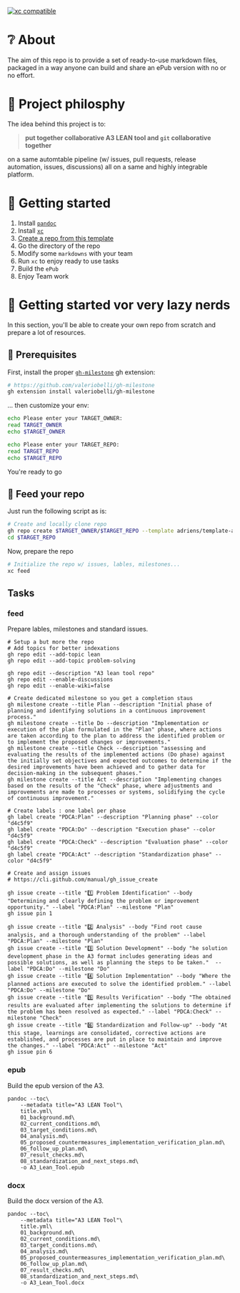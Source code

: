 [![xc compatible](https://xcfile.dev/badge.svg)](https://xcfile.dev)

# ❔ About

The aim of this repo is to provide a set of ready-to-use markdown files, packaged in a way
anyone can build and share an ePub version with no or no effort.

# 🤗 Project philosphy

The idea behind this project is to: 

> **put together collaborative A3 LEAN tool and `git` collaborative together**

on a same automtable pipeline (w/ issues, pull requests, release automation, issues, discussions) all on a same
and highly integrable platform.

# 🚀 Getting started

1. Install [`pandoc`](https://pandoc.org/installing.html)
2. Install [`xc`](https://xcfile.dev/getting-started/#installation)
3. [Create a repo from this template](https://docs.github.com/en/repositories/creating-and-managing-repositories/creating-a-repository-from-a-template)
4. Go the directory of the repo
5. Modify some `markdowns` with your team
6. Run `xc` to enjoy ready to use tasks
7. Build the `ePub`
8. Enjoy Team work

# 🦥 Getting started vor very lazy nerds

In this section, you'll be able to create your own repo from scratch and prepare a lot of resources.

## 🏁 Prerequisites

First, install the proper [`gh-milestone`](https://github.com/valeriobelli/gh-milestone) gh extension:

```sh
# https://github.com/valeriobelli/gh-milestone
gh extension install valeriobelli/gh-milestone
```

... then customize your env:

```sh
echo Please enter your TARGET_OWNER:
read TARGET_OWNER
echo $TARGET_OWNER
```

```sh
echo Please enter your TARGET_REPO:
read TARGET_REPO
echo $TARGET_REPO
```

You're ready to go

## 🚀 Feed your repo

Just run the following script as is:

```sh
# Create and locally clone repo
gh repo create $TARGET_OWNER/$TARGET_REPO --template adriens/template-a3-process-problem-solving --private --clone
cd $TARGET_REPO
```

Now, prepare the repo

```sh
# Initialize the repo w/ issues, lables, milestones...
xc feed
```
## Tasks

### feed
Prepare lables, milestones and standard issues.

```shell
# Setup a but more the repo
# Add topics for better indexations
gh repo edit --add-topic lean
gh repo edit --add-topic problem-solving

gh repo edit --description "A3 lean tool repo"
gh repo edit --enable-discussions
gh repo edit --enable-wiki=false

# Create dedicated milestone so you get a completion staus
gh milestone create --title Plan --description "Initial phase of planning and identifying solutions in a continuous improvement process."
gh milestone create --title Do --description "Implementation or execution of the plan formulated in the "Plan" phase, where actions are taken according to the plan to address the identified problem or to implement the proposed changes or improvements."
gh milestone create --title Check --description "assessing and evaluating the results of the implemented actions (Do phase) against the initially set objectives and expected outcomes to determine if the desired improvements have been achieved and to gather data for decision-making in the subsequent phases."
gh milestone create --title Act --description "Implementing changes based on the results of the "Check" phase, where adjustments and improvements are made to processes or systems, solidifying the cycle of continuous improvement."

# Create labels : one label per phase
gh label create "PDCA:Plan" --description "Planning phase" --color "d4c5f9"
gh label create "PDCA:Do" --description "Execution phase" --color "d4c5f9"
gh label create "PDCA:Check" --description "Evaluation phase" --color "d4c5f9"
gh label create "PDCA:Act" --description "Standardization phase" --color "d4c5f9"

# Create and assign issues
# https://cli.github.com/manual/gh_issue_create

gh issue create --title "1️⃣ Problem Identification" --body "Determining and clearly defining the problem or improvement opportunity." --label "PDCA:Plan" --milestone "Plan"
gh issue pin 1

gh issue create --title "2️⃣ Analysis" --body "Find root cause analysis, and a thorough understanding of the problem" --label "PDCA:Plan" --milestone "Plan"
gh issue create --title "3️⃣ Solution Development" --body "he solution development phase in the A3 format includes generating ideas and possible solutions, as well as planning the steps to be taken."  --label "PDCA:Do" --milestone "Do"
gh issue create --title "4️⃣ Solution Implementation" --body "Where the planned actions are executed to solve the identified problem." --label "PDCA:Do" --milestone "Do"
gh issue create --title "5️⃣ Results Verification" --body "The obtained results are evaluated after implementing the solutions to determine if the problem has been resolved as expected." --label "PDCA:Check" --milestone "Check"
gh issue create --title "6️⃣ Standardization and Follow-up" --body "At this stage, learnings are consolidated, corrective actions are established, and processes are put in place to maintain and improve the changes." --label "PDCA:Act" --milestone "Act"
gh issue pin 6
```

### epub
Build the epub version of the A3.

```shell
pandoc --toc\
    --metadata title="A3 LEAN Tool"\
    title.yml\
    01_background.md\
    02_current_conditions.md\
    03_target_conditions.md\
    04_analysis.md\
    05_proposed_countermeasures_implementation_verification_plan.md\
    06_follow_up_plan.md\
    07_result_checks.md\
    08_standardization_and_next_steps.md\
    -o A3_Lean_Tool.epub
```

### docx
Build the docx version of the A3.

```shell
pandoc --toc\
    --metadata title="A3 LEAN Tool"\
    title.yml\
    01_background.md\
    02_current_conditions.md\
    03_target_conditions.md\
    04_analysis.md\
    05_proposed_countermeasures_implementation_verification_plan.md\
    06_follow_up_plan.md\
    07_result_checks.md\
    08_standardization_and_next_steps.md\
    -o A3_Lean_Tool.docx
```
